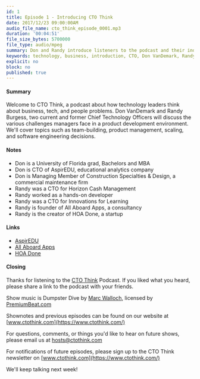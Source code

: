 ```yaml
---
id: 1
title: Episode 1 - Introducing CTO Think
date: 2017/12/23 09:00:00AM
audio_file_name: cto_think_episode_0001.mp3
duration: '00:04:51'
file_size_bytes: 5700000
file_type: audio/mpeg
summary: Don and Randy introduce listeners to the podcast and their individual backgrounds
keywords: technology, business, introduction, CTO, Don VanDemark, Randy Burgess
explicit: no
block: no
published: true
---
```


#### Summary

Welcome to CTO Think, a podcast about how technology leaders think about business, tech, and people problems. Don VanDemark and Randy Burgess, two current and former Chief Technology Officers will discuss the various challenges managers face in a product development environment. We'll cover topics such as team-building, product management, scaling, and software engineering decisions.

#### Notes

* Don is a University of Florida grad, Bachelors and MBA
* Don is CTO of AspirEDU, educational analytics company
* Don is Managing Member of Construction Specialties & Design, a commercial maintenance firm
* Randy was a CTO for Horizon Cash Management
* Randy worked as a hands-on developer
* Randy was a CTO for Innovations for Learning
* Randy is founder of All Aboard Apps, a consultancy
* Randy is the creator of HOA Done, a startup

#### Links

* [AspirEDU](https://aspiredu.com)
* [All Aboard Apps](https://www.allaboardapps.com)
* [HOA Done](https://www.hoadone.com)

#### Closing

Thanks for listening to the [CTO Think](https://www.ctothink.com) Podcast. If you liked what you heard, please share a link to the podcast with your friends.  

Show music is Dumpster Dive by [Marc Walloch](http://marcwalloch.com/), licensed by [PremiumBeat.com](https://www.premiumbeat.com)  

Shownotes and previous episodes can be found on our website at [www.ctothink.com](https://www.ctothink.com/)  

For questions, comments, or things you'd like to hear on future shows, please email us at [hosts@ctothink.com](mailto:hosts@ctothink.com)  

For notifications of future episodes, please sign up to the CTO Think newsletter on [www.ctothink.com](https://www.ctothink.com/)  

We'll keep talking next week!
